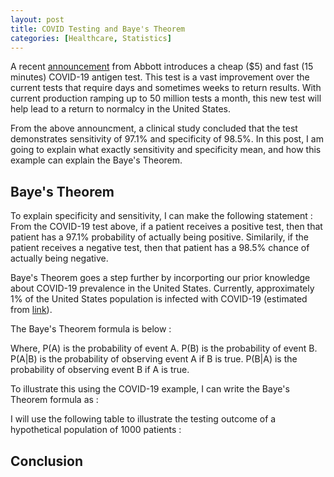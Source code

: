 ```yaml
---
layout: post
title: COVID Testing and Baye's Theorem
categories: [Healthcare, Statistics]
---
```


A recent [announcement](https://abbott.mediaroom.com/2020-08-26-Abbotts-Fast-5-15-Minute-Easy-to-Use-COVID-19-Antigen-Test-Receives-FDA-Emergency-Use-Authorization-Mobile-App-Displays-Test-Results-to-Help-Our-Return-to-Daily-Life-Ramping-Production-to-50-Million-Tests-a-Month) from Abbott introduces a cheap ($5) and fast (15 minutes) COVID-19 antigen test.  This test is a vast improvement over the current tests that require days and sometimes weeks to return results. With current production ramping up to 50 million tests a month, this new test will help lead to a return to normalcy in the United States.

From the above announcment, a clinical study concluded that the test demonstrates sensitivity of 97.1% and specificity of 98.5%.  In this post, I am going to explain what exactly sensitivity and specificity mean, and how this example can explain the Baye's Theorem. 

## Baye's Theorem

To explain specificity and sensitivity, I can make the following statement : From the COVID-19 test above, if a patient receives a positive test, then that patient has a 97.1% probability of actually being positive. Similarily, if the patient receives a negative test, then that patient has a 98.5% chance of actually being negative. 

Baye's Theorem goes a step further by incorporting our prior knowledge about COVID-19 prevalence in the United States. Currently, approximately 1% of the United States population is infected with COVID-19 (estimated from [link](https://www.worldometers.info/coronavirus/country/us/)).

The Baye's Theorem formula is below : 

Where, 
P(A) is the probability of event A.
P(B) is the probability of event B.
P(A|B) is the probability of observing event A if B is true.
P(B|A) is the probability of observing event B if A is true.

To illustrate this using the COVID-19 example, I can write the Baye's Theorem formula as : 

I will use the following table to illustrate the testing outcome of a hypothetical population of 1000 patients : 


## Conclusion

